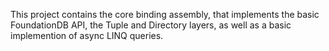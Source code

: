 This project contains the core binding assembly, that implements the basic FoundationDB API, the Tuple and Directory layers, as well as a basic implemention of async LINQ queries.